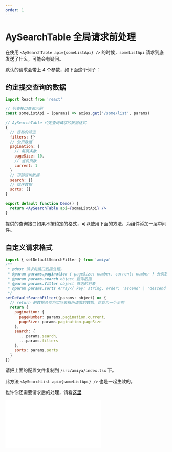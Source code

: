 ```yaml
---
order: 1
---
```


# AySearchTable 全局请求前处理

在使用 `<AySearchTable api={someListApi} />` 的时候，`someListApi` 请求到底发送了什么，可能会有疑问。

默认的请求会带上 4 个参数，如下面这个例子：

## 约定提交查询的数据

```jsx | pure
import React from 'react'

// 列表接口查询示例
const someListApi = (params) => axios.get('/some/list', params)

// AySearchTable 约定查询请求的数据格式
{
  // 表格的筛选
  filters: {}
  // 分页数据
  pagination: {
    // 每页条数
    pageSize: 10,
    // 当前页数
    current: 1
  }
  // 顶部查询数据
  search: {}
  // 排序数据
  sorts: []
}

export default function Demo() {
  return <AySearchTable api={someListApi} />
}
```

提供的查询接口如果不按约定的格式，可以使用下面的方法，为组件添加一层中间件。

## 自定义请求格式

```js
import { setDefaultSearchFilter } from 'amiya'
/**
 * @desc 请求前接口数据处理。
 * @param params.pagination { pageSize: number, current: number } 分页数据
 * @param params.search object 查询数据
 * @param params.filter object 筛选的对象
 * @param params.sorts Array<{ key: string, order: 'ascend' | 'descend' }> 排序
 */
setDefaultSearchFilter((params: object) => {
  // return 的数据会作为实际表格所请求的数据，此处为一个示例
  return {
    pagination: {
      pageNumber: params.pagination.current,
      pageSize: params.pagination.pageSize
    },
    search: {
      ...params.search,
      ...params.filters
    },
    sorts: params.sorts
  }
})
```

请把上面的配置文件复制到 `/src/amiya/index.tsx` 下。

此方法 `<AySearchList api={someListApi} />` 也是一起生效的。

也许你还需要请求后的处理，请看[这里](./set-default-data-filter)

<embed src="./index.md"></embed>
